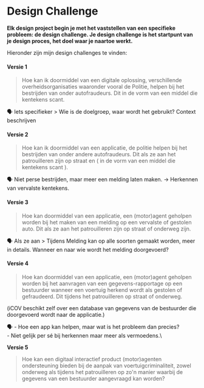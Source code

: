 # Design Challenge

**Elk design project begin je met het vaststellen van een specifieke probleem: de design challenge. Je design challenge is het startpunt van je design proces, het doel waar je naartoe werkt.**

Hieronder zijn mijn design challenges te vinden:

#### Versie 1

> Hoe kan ik doormiddel van een digitale oplossing, verschillende overheidsorganisaties waaronder vooral de Politie, helpen bij het bestrijden van onder autofraudeurs. Dit in de vorm van een middel die kentekens scant.

🗣  Iets specifieker > Wie is de doelgroep, waar wordt het gebruikt? Context beschrijven

#### Versie 2

> Hoe kan ik doormiddel van een applicatie, de politie helpen bij het bestrijden van onder andere autofraudeurs. Dit als ze aan het patrouilleren zijn op straat en ( in de vorm van een middel die kentekens scant ).

🗣  Niet perse bestrijden, maar meer een melding laten maken. -> Herkennen van vervalste kentekens.

#### Versie 3

> Hoe kan doormiddel van een applicatie, een (motor)agent geholpen worden bij het maken van een melding op een vervalste of gestolen auto. Dit als ze aan het patrouilleren zijn op straat of onderweg zijn.

🗣  Als ze aan > Tijdens Melding kan op alle soorten gemaakt worden, meer in details. Wanneer en naar wie wordt het melding doorgevoerd?

#### Versie 4

> Hoe kan doormiddel van een applicatie, een (motor)agent geholpen worden bij het aanvragen van een gegevens-rapportage op een bestuurder wanneer een voertuig herkend wordt als gestolen of gefraudeerd. Dit tijdens het patrouilleren op straat of onderweg.

(iCOV beschikt zelf over een database van gegevens van de bestuurder die doorgevoerd wordt naar de applicatie.)

🗣  - Hoe een app kan helpen, maar wat is het probleem dan precies?\
&#x20;\- Niet gelijk per sé bij herkennen maar meer als vermoedens.\


**Versie 5**

> Hoe kan een digitaal interactief product (motor)agenten ondersteuning bieden bij de aanpak van voertuigcriminaliteit, zowel onderweg als tijdens het patrouilleren op zo'n manier waarbij de gegevens van een bestuurder aangevraagd kan worden?

